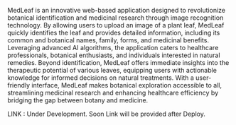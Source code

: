 MedLeaf is an innovative web-based application designed to revolutionize botanical identification and medicinal research through image recognition technology. By allowing users to upload an image of a plant leaf, MedLeaf quickly identifies the leaf and provides detailed information, including its common and botanical names, family, forms, and medicinal benefits. Leveraging advanced AI algorithms, the application caters to healthcare professionals, botanical enthusiasts, and individuals interested in natural remedies. Beyond identification, MedLeaf offers immediate insights into the therapeutic potential of various leaves, equipping users with actionable knowledge for informed decisions on natural treatments. With a user-friendly interface, MedLeaf makes botanical exploration accessible to all, streamlining medicinal research and enhancing healthcare efficiency by bridging the gap between botany and medicine.

LINK : Under Development. Soon Link will be provided after Deploy.
